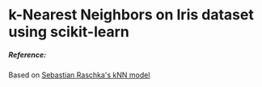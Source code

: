 # k-Nearest Neighbors on Iris dataset using scikit-learn

##### Reference:
Based on [Sebastian Raschka's kNN model](https://github.com/rasbt/stat479-machine-learning-fs19/tree/master/02_knn)
